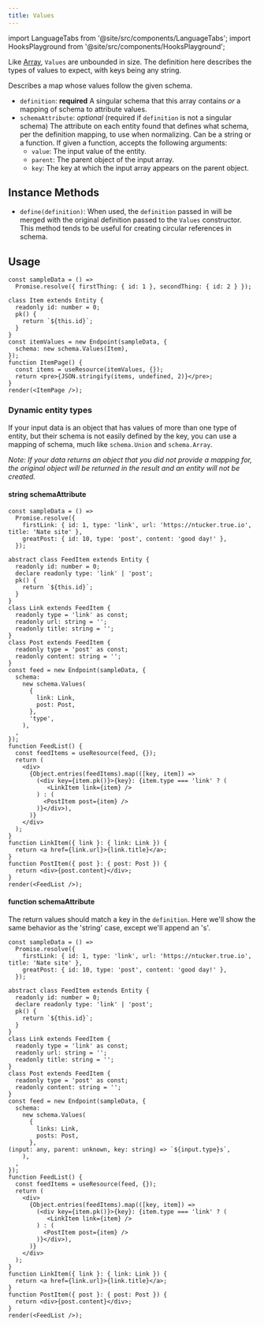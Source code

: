 ```yaml
---
title: Values
---
```


import LanguageTabs from '@site/src/components/LanguageTabs';
import HooksPlayground from '@site/src/components/HooksPlayground';

Like [Array](./Array), `Values` are unbounded in size. The definition here describes the types of values to expect,
with keys being any string.

Describes a map whose values follow the given schema.

- `definition`: **required** A singular schema that this array contains _or_ a mapping of schema to attribute values.
- `schemaAttribute`: _optional_ (required if `definition` is not a singular schema) The attribute on each entity found that defines what schema, per the definition mapping, to use when normalizing.
  Can be a string or a function. If given a function, accepts the following arguments:
  - `value`: The input value of the entity.
  - `parent`: The parent object of the input array.
  - `key`: The key at which the input array appears on the parent object.

## Instance Methods

- `define(definition)`: When used, the `definition` passed in will be merged with the original definition passed to the `Values` constructor. This method tends to be useful for creating circular references in schema.

## Usage

<HooksPlayground groupId="schema" defaultOpen="y">

```tsx
const sampleData = () =>
  Promise.resolve({ firstThing: { id: 1 }, secondThing: { id: 2 } });

class Item extends Entity {
  readonly id: number = 0;
  pk() {
    return `${this.id}`;
  }
}
const itemValues = new Endpoint(sampleData, {
  schema: new schema.Values(Item),
});
function ItemPage() {
  const items = useResource(itemValues, {});
  return <pre>{JSON.stringify(items, undefined, 2)}</pre>;
}
render(<ItemPage />);
```

</HooksPlayground>

### Dynamic entity types

If your input data is an object that has values of more than one type of entity, but their schema is not easily defined by the key, you can use a mapping of schema, much like `schema.Union` and `schema.Array`.

_Note: If your data returns an object that you did not provide a mapping for, the original object will be returned in the result and an entity will not be created._

#### string schemaAttribute

<HooksPlayground groupId="schema" defaultOpen="y">

```tsx
const sampleData = () =>
  Promise.resolve({
    firstLink: { id: 1, type: 'link', url: 'https://ntucker.true.io', title: 'Nate site' },
    greatPost: { id: 10, type: 'post', content: 'good day!' },
  });

abstract class FeedItem extends Entity {
  readonly id: number = 0;
  declare readonly type: 'link' | 'post';
  pk() {
    return `${this.id}`;
  }
}
class Link extends FeedItem {
  readonly type = 'link' as const;
  readonly url: string = '';
  readonly title: string = '';
}
class Post extends FeedItem {
  readonly type = 'post' as const;
  readonly content: string = '';
}
const feed = new Endpoint(sampleData, {
  schema:
    new schema.Values(
      {
        link: Link,
        post: Post,
      },
      'type',
    ),
  ,
});
function FeedList() {
  const feedItems = useResource(feed, {});
  return (
    <div>
      {Object.entries(feedItems).map(([key, item]) =>
        (<div key={item.pk()}>{key}: {item.type === 'link' ? (
           <LinkItem link={item} />
        ) : (
          <PostItem post={item} />
        )}</div>),
      )}
    </div>
  );
}
function LinkItem({ link }: { link: Link }) {
  return <a href={link.url}>{link.title}</a>;
}
function PostItem({ post }: { post: Post }) {
  return <div>{post.content}</div>;
}
render(<FeedList />);
```

</HooksPlayground>

#### function schemaAttribute

The return values should match a key in the `definition`. Here we'll show the same behavior as the 'string'
case, except we'll append an 's'.

<HooksPlayground groupId="schema" defaultOpen="y">

```tsx
const sampleData = () =>
  Promise.resolve({
    firstLink: { id: 1, type: 'link', url: 'https://ntucker.true.io', title: 'Nate site' },
    greatPost: { id: 10, type: 'post', content: 'good day!' },
  });

abstract class FeedItem extends Entity {
  readonly id: number = 0;
  declare readonly type: 'link' | 'post';
  pk() {
    return `${this.id}`;
  }
}
class Link extends FeedItem {
  readonly type = 'link' as const;
  readonly url: string = '';
  readonly title: string = '';
}
class Post extends FeedItem {
  readonly type = 'post' as const;
  readonly content: string = '';
}
const feed = new Endpoint(sampleData, {
  schema:
    new schema.Values(
      {
        links: Link,
        posts: Post,
      },
(input: any, parent: unknown, key: string) => `${input.type}s`,
    ),
  ,
});
function FeedList() {
  const feedItems = useResource(feed, {});
  return (
    <div>
      {Object.entries(feedItems).map(([key, item]) =>
        (<div key={item.pk()}>{key}: {item.type === 'link' ? (
           <LinkItem link={item} />
        ) : (
          <PostItem post={item} />
        )}</div>),
      )}
    </div>
  );
}
function LinkItem({ link }: { link: Link }) {
  return <a href={link.url}>{link.title}</a>;
}
function PostItem({ post }: { post: Post }) {
  return <div>{post.content}</div>;
}
render(<FeedList />);
```

</HooksPlayground>
